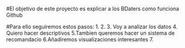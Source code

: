 #El objetivo de este proyecto es explicar a los BDaters como funciona Github

#Para ello seguiremos estos pasos:
1.
2.
3. Voy a analizar los datos
4. Quiero hacer descriptivos
5.Tambien queremos hacer un sistema de recomandacio
6.Añadiremos visualizaciones interesantes
7.
